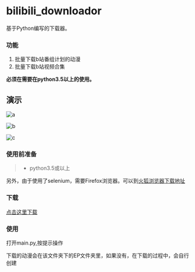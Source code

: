 # bilibili_downloador

基于Python编写的下载器。

### 功能

1. 批量下载b站番组计划的动漫
2. 批量下载b站视频合集


**必须在需要在python3.5以上的使用。**

## 演示

![a](./pics/a.gif)

![b](./pics/b.gif)

![c](./pics/c.gif)

### 使用前准备

> - python3.5或以上

另外，由于使用了selenium，需要Firefox浏览器。可以到[火狐浏览器下载地址](http://www.firefox.com.cn/)

### 下载

[点击这里下载](https://codeload.github.com/Adek06/bilibili_downloador/zip/master)

###  使用

打开main.py,按提示操作

下载的动漫会在该文件夹下的EP文件夹里，如果没有，在下载的过程中，会自行创建
